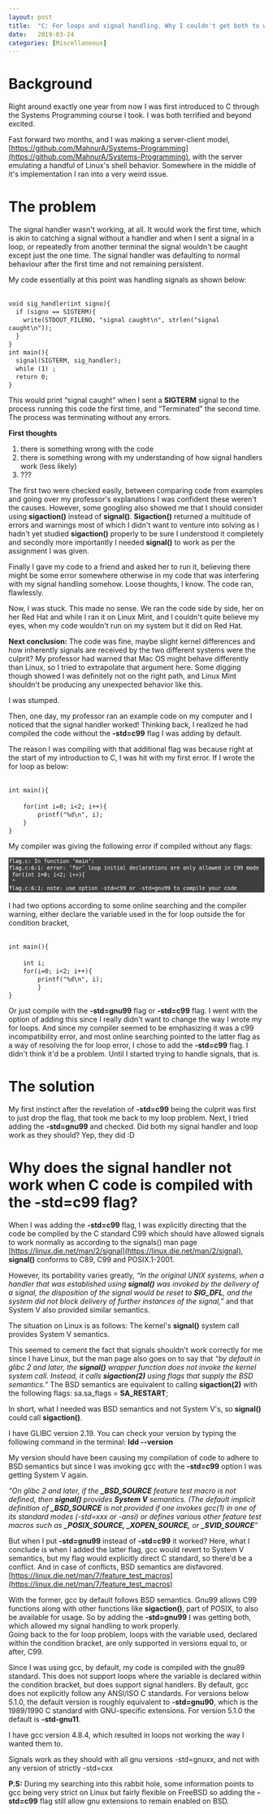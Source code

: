 ```yaml
---
layout: post
title:  "C: For loops and signal handling. Why I couldn't get both to work?"
date:   2019-03-24
categories: [Miscellaneous]
---
```


# Background

Right around exactly one year from now I was first introduced to C through the Systems Programming course I took. I was both terrified and beyond excited. 

Fast forward two months, and I was making a server-client model, [https://github.com/MahnurA/Systems-Programming](https://github.com/MahnurA/Systems-Programming), with the server emulating a handful of Linux's shell behavior. Somewhere in the middle of it's implementation I ran into a very weird issue.

# The problem

The signal handler wasn't working, at all. It would work the first time, which is akin to catching a signal without a handler and when I sent a signal in a loop, or repeatedly from another terminal the signal wouldn't be caught except just the one time. The signal handler was defaulting to normal behaviour after the first time and not remaining persistent. 

My code essentially at this point was handling signals as shown below:

<pre><code class="c">
void sig_handler(int signo){
  if (signo == SIGTERM){
    write(STDOUT_FILENO, "signal caught\n", strlen("signal caught\n"));
  }
}
int main(){
  signal(SIGTERM, sig_handler);
  while (1) ; 
  return 0; 
} 
</code></pre>

This would print “signal caught” when I sent a **SIGTERM** signal to the process running this code the first time, and “Terminated” the second time. The process was terminating without any errors. 

**First thoughts**
1. there is something wrong with the code
2. there is something wrong with my understanding of how signal handlers work (less likely)
3. ???

The first two were checked easily, between comparing code from examples and going over my professor's explanations I was confident these weren't the causes. However, some googling also showed me that I should consider using **sigaction()** instead of **signal()**. **Sigaction()** returned a multitude of errors and warnings most of which I didn't want to venture into solving as I hadn't yet studied **sigaction()** properly to be sure I understood it completely and secondly more importantly I needed **signal()** to work as per the assignment I was given.

Finally I gave my code to a friend and asked her to run it, believing there might be some error somewhere otherwise in my code that was interfering with my signal handling somehow. Loose thoughts, I know. The code ran, flawlessly. 

Now, I was stuck. This made no sense. We ran the code side by side, her on her Red Hat and while I ran it on Linux Mint, and I couldn't quite believe my eyes, when my code wouldn't run on my system but it did on Red Hat. 

**Next conclusion:** The code was fine, maybe slight kernel differences and how inherently signals are received by the two different systems were the culprit? My professor had warned that Mac OS might behave differently than Linux, so I tried to extrapolate that argument here. Some digging though showed I was definitely not on the right path, and Linux Mint shouldn't be producing any unexpected behavior like this.

I was stumped. 

Then, one day, my professor ran an example code on my computer and I noticed that the signal handler worked! Thinking back, I realized he had compiled the code without the **-std=c99** flag I was adding by default. 

The reason I was compiling with that additional flag was because right at the start of my introduction to C, I was hit with my first error.
If I wrote the for loop as below:

<pre><code class="c">
int main(){

    for(int i=0; i<2; i++){
        printf("%d\n", i);
	}
} 
</code></pre>

My compiler was giving the following error if compiled without any flags: 

![My helpful screenshot](/assets/cerror.png)

I had two options according to some online searching  and the compiler warning, either declare the variable used in the for loop outside the for condition bracket,

<pre><code class="c">
int main(){

    int i;
    for(i=0; i<2; i++){
        printf("%d\n", i);
        }
} 
</code></pre>

Or just compile with the **-std=gnu99** flag or **-std=c99** flag. I went with the option of adding this since I really didn't want to change the way I wrote my for loops. And since my compiler seemed to be emphasizing it was a c99 incompatibility error, and most online searching pointed to the latter flag as a way of resolving the for loop error, I chose to add the **-std=c99** flag. I didn't think it'd be a problem. Until I started trying to handle signals, that is.   


# **The solution**

My first instinct after the revelation of **-std=c99** being the culprit was first to just drop the flag, that took me back to my loop problem. Next, I tried adding the **-std=gnu99** and checked. Did both my signal handler and loop work as they should? Yep, they did :D

# Why does the signal handler not work when C code is compiled with the **-std=c99** flag?

When I was adding the **-std=c99** flag, I was explicitly directing that the code be compiled by the C standard C99 which should have allowed signals to work normally as according to the signals() man page [https://linux.die.net/man/2/signal](https://linux.die.net/man/2/signal),  **signal()** conforms to C89, C99 and POSIX.1-2001. 

However, its portability varies greatly, *“In the original UNIX systems, when a handler that was established using **signal()** was invoked by the delivery of a signal, the disposition of the signal would be reset to **SIG_DFL**, and the system did not block delivery of further instances of the signal,”* and that System V also provided similar semantics. 

The situation on Linux is as follows: The kernel's **signal()** system call provides System V semantics. 

This seemed to cement the fact that signals shouldn't work correctly for me since I have Linux, but the man page also goes on to say that *“by default in glibc 2 and later, the **signal()** wrapper function does not invoke the kernel system call. Instead, it calls **sigaction(2)** using flags that supply the BSD semantics.”* 
The BSD semantics are equivalent to calling **sigaction(2)** with the following flags: 
sa.sa_flags = **SA_RESTART**;     

In short, what I needed was BSD semantics and not System V's, so **signal()** could call **sigaction()**.

I have GLIBC version 2.19. You can check your version by typing the following command in the terminal:
**ldd --version**

My version should have been causing my compilation of code to adhere to BSD semantics but since I was invoking gcc with the **-std=c99** option I was getting System V again. 

*“On glibc 2 and later, if the **_BSD_SOURCE** feature test macro is not defined, then **signal()** provides **System V** semantics. (The default implicit definition of **_BSD_SOURCE** is not provided if one invokes gcc(1) in one of its standard modes (-std=xxx or -ansi) or defines various other feature test macros such as **_POSIX_SOURCE, _XOPEN_SOURCE,** or **_SVID_SOURCE**”*

But when I put **-std=gnu99** instead of **-std=c99** it worked? Here, what I conclude is when I added the latter flag, gcc would revert to System V semantics, but my flag would explicitly direct C standard, so there'd be a conflict. And in case of conflicts, BSD semantics are disfavored. 
[https://linux.die.net/man/7/feature_test_macros](https://linux.die.net/man/7/feature_test_macros)

With the former, gcc by default follows BSD semantics. Gnu99 allows C99 functions along with other functions like **sigaction()**, part of POSIX, to also be available for usage. So by adding the **-std=gnu99** I was getting both, which allowed my signal handling to work properly.  
Going back to the for loop problem, loops with the variable used, declared within the condition bracket, are only supported in versions equal to, or after, C99. 

Since I was using gcc, by default, my code is compiled with the gnu89 standard. This does not support loops where the variable is declared within the condition bracket, but does support signal handlers. By default, gcc does not explicitly follow any ANSI/ISO C standards. For versions below 5.1.0, the default version is roughly equivalent to **-std=gnu90**, which is the 1989/1990 C standard with GNU-specific extensions. For version 5.1.0 the default is **-std-gnu11**.

I have gcc version 4.8.4, which resulted in loops not working the way I wanted them to. 

Signals work as they should with all gnu versions -std=gnuxx, and not with any version of strictly -std=cxx

**P.S:** During my searching into this rabbit hole, some information points to gcc being very strict on Linux but fairly flexible on FreeBSD  so adding the **-std=c99** flag still allow gnu extensions to remain enabled on BSD. 





